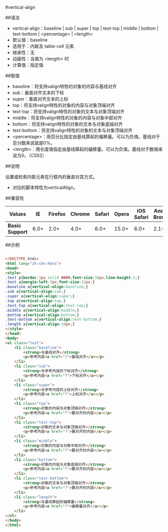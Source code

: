 #vertical-align

##语法

- vertical-align：baseline | sub | super | top | text-top | middle | bottom | text-bottom | &lt;percentage&gt; | &lt;length&gt;
- 默认值：baseline
- 适用于：内联及 table-cell 元素
- 继承性：无
- 动画性：当值为 &lt;length&gt; 时
- 计算值：指定值


##取值

- baseline：将支持valign特性的对象的内容与基线对齐
- sub：垂直对齐文本的下标
- super：垂直对齐文本的上标
- top：将支持valign特性的对象的内容与对象顶端对齐
- text-top：将支持valign特性的对象的文本与对象顶端对齐
- middle：将支持valign特性的对象的内容与对象中部对齐
- bottom：将支持valign特性的对象的文本与对象底端对齐
- text-bottom：将支持valign特性的对象的文本与对象顶端对齐
- &lt;percentage&gt;：用百分比指定由基线算起的偏移量。可以为负值。基线对于百分数来说就是0%。
- &lt;length&gt;：用长度值指定由基线算起的偏移量。可以为负值。基线对于数值来说为0。（CSS2）


##说明

设置或检索内联元素在行框内的垂直对其方式。

- 对应的脚本特性为verticalAlign。


##兼容性


<table class="compatible">
<thead>
	<tr>
		<th>Values</th>
		<th>IE</th>
		<th>Firefox</th>
		<th>Chrome</th>
		<th>Safari</th>
		<th>Opera</th>
		<th>iOS Safari</th>
		<th>Android Browser</th>
		<th>Android Chrome</th>
	</tr>
</thead>
<tbody>
	<tr>
		<td><strong>Basic Support</strong></td>
		<td class="support">6.0+</td>
		<td class="support">2.0+</td>
		<td class="support">4.0+</td>
		<td class="support">6.0+</td>
		<td class="support">15.0+</td>
		<td class="support">6.0+</td>
		<td class="support">2.1+</td>
		<td class="support">18.0+</td>
	</tr>
</tbody>
</table>




##示例

```html

<!DOCTYPE html>
<html lang="zh-cmn-Hans">
<head>
<style>
.test p{border:1px solid #000;font-size:16px;line-height:2;}
.test a{margin-left:5px;font-size:12px;}
.baseline a{vertical-align:baseline;}
.sub a{vertical-align:sub;}
.super a{vertical-align:super;}
.top a{vertical-align:top;}
.text-top a{vertical-align:text-top;}
.middle a{vertical-align:middle;}
.bottom a{vertical-align:bottom;}
.text-bottom a{vertical-align:text-bottom;}
.length a{vertical-align:10px;}
</style>
</head>
<body>
<ul class="test">
	<li class="baseline">
		<strong>与基线对齐</strong>
		<p>参考内容<a href="?">基线对齐</a></p>
	</li>
	<li class="sub">
		<strong>与参考内容的下标对齐</strong>
		<p>参考内容<a href="?">下标对齐</a></p>
	</li>
	<li class="super">
		<strong>与参考内容的上标对齐</strong>
		<p>参考内容<a href="?">上标对齐</a></p>
	</li>
	<li class="top">
		<strong>对象的内容与对象顶端对齐</strong>
		<p>参考内容<a href="?">要对齐的内容</a></p>
	</li>
	<li class="text-top">
		<strong>对象的文本与对象顶端对齐</strong>
		<p>参考内容<a href="?">要对齐的内容</a></p>
	</li>
	<li class="middle">
		<strong>对象的内容与对象中部对齐</strong>
		<p>参考内容<a href="?">要对齐的内容</a></p>
	</li>
	<li class="bottom">
		<strong>对象的内容与对象底端对齐</strong>
		<p>参考内容<a href="?">要对齐的内容</a></p>
	</li>
	<li class="text-bottom">
		<strong>对象的文本与对象顶端对齐</strong>
		<p>参考内容<a href="?">要对齐的内容</a></p>
	</li>
	<li class="length">
		<strong>与基线算起的偏移量</strong>
		<p>参考内容<a href="?">偏移量对齐</a></p>
	</li>
</ul>
</body>
</html>

```
